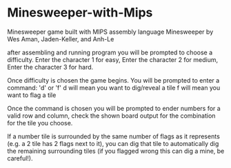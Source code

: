 # Minesweeper-with-Mips
Minesweeper game built with MIPS assembly language
Minesweeper by Wes Aman, Jaden-Keller, and Anh-Le

after assembling and running program you will be prompted to choose a difficulty.
Enter the character 1 for easy,
Enter the character 2 for medium,
Enter the character 3 for hard.

Once difficulty is chosen the game begins.
You will be prompted to enter a command: 'd' or 'f'
d will mean you want to dig/reveal a tile
f will mean you want to flag a tile

Once the command is chosen you will be prompted to ender numbers for a valid row and column, check the shown board output for the combination for the tile you choose.

If a number tile is surrounded by the same number of flags as it represents (e.g. a 2 tile has 2 flags next to it), you can dig that tile to automatically dig the remaining surrounding tiles (if you flagged wrong this can dig a mine, be careful!).
